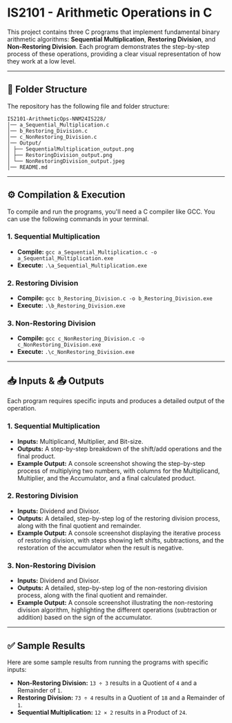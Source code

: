 # IS2101 - Arithmetic Operations in C

This project contains three C programs that implement fundamental binary arithmetic algorithms: **Sequential Multiplication**, **Restoring Division**, and **Non-Restoring Division**. Each program demonstrates the step-by-step process of these operations, providing a clear visual representation of how they work at a low level.

-----

## 📂 Folder Structure

The repository has the following file and folder structure:

```
IS2101-ArithmeticOps-NNM24IS228/
│── a_Sequential_Multiplication.c
│── b_Restoring_Division.c
│── c_NonRestoring_Division.c
│── Output/
│ ├── SequentialMultiplication_output.png
│ ├── RestoringDivision_output.png
│ └── NonRestoringDivision_output.jpeg
│── README.md
```

-----

## ⚙️ Compilation & Execution

To compile and run the programs, you'll need a C compiler like GCC. You can use the following commands in your terminal.

### 1\. Sequential Multiplication

  * **Compile:** `gcc a_Sequential_Multiplication.c -o a_Sequential_Multiplication.exe`
  * **Execute:** `.\a_Sequential_Multiplication.exe`

### 2\. Restoring Division

  * **Compile:** `gcc b_Restoring_Division.c -o b_Restoring_Division.exe`
  * **Execute:** `.\b_Restoring_Division.exe`

### 3\. Non-Restoring Division

  * **Compile:** `gcc c_NonRestoring_Division.c -o c_NonRestoring_Division.exe`
  * **Execute:** `.\c_NonRestoring_Division.exe`

-----

## 📥 Inputs & 📤 Outputs

Each program requires specific inputs and produces a detailed output of the operation.

### 1\. Sequential Multiplication

  * **Inputs:** Multiplicand, Multiplier, and Bit-size.
  * **Outputs:** A step-by-step breakdown of the shift/add operations and the final product.
  * **Example Output:** A console screenshot showing the step-by-step process of multiplying two numbers, with columns for the Multiplicand, Multiplier, and the Accumulator, and a final calculated product.

### 2\. Restoring Division

  * **Inputs:** Dividend and Divisor.
  * **Outputs:** A detailed, step-by-step log of the restoring division process, along with the final quotient and remainder.
  * **Example Output:** A console screenshot displaying the iterative process of restoring division, with steps showing left shifts, subtractions, and the restoration of the accumulator when the result is negative.

### 3\. Non-Restoring Division

  * **Inputs:** Dividend and Divisor.
  * **Outputs:** A detailed, step-by-step log of the non-restoring division process, along with the final quotient and remainder.
  * **Example Output:** A console screenshot illustrating the non-restoring division algorithm, highlighting the different operations (subtraction or addition) based on the sign of the accumulator.

-----

## ✅ Sample Results

Here are some sample results from running the programs with specific inputs:

  * **Non-Restoring Division:** `13 ÷ 3` results in a Quotient of `4` and a Remainder of `1`.
  * **Restoring Division:** `73 ÷ 4` results in a Quotient of `18` and a Remainder of `1`.
  * **Sequential Multiplication:** `12 × 2` results in a Product of `24`.
